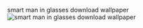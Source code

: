smart man in glasses download wallpaper
![smart man in glasses download wallpaper](https://github.com/user-attachments/assets/67629d15-7b41-4725-990f-7b17b6cf0890)
